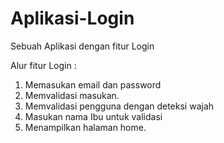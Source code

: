 # Aplikasi-Login
Sebuah Aplikasi dengan fitur Login

Alur fitur Login : 
1. Memasukan email dan password
2. Memvalidasi masukan.
3. Memvalidasi pengguna dengan deteksi wajah
4. Masukan nama Ibu untuk validasi
5. Menampilkan halaman home.
